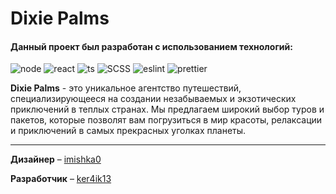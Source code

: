 # Dixie Palms

#### Данный проект был разработан c использованием технологий:

![node](https://camo.githubusercontent.com/8ef971266eec705ccc076ccccb97a1412bd2cee42e4dafd6e4fc993d797ab480/68747470733a2f2f696d672e736869656c64732e696f2f62616467652f6e6f64652d31382e31362e312d677265656e2e737667)
![react](https://camo.githubusercontent.com/0818ac05c57d0b0f984f2f762d87701d8ab7e57e04f5c714f97c9f6cd6e494c6/68747470733a2f2f696d672e736869656c64732e696f2f62616467652f72656163742d31382e322e302d626c75652e737667)
![ts](https://camo.githubusercontent.com/9fb1ae3da8211cc218ba5bf686511b4edae451f09bc1762e15fd41fa5e916881/68747470733a2f2f696d672e736869656c64732e696f2f62616467652f747970657363726970742d352e302e322d626c75652e737667)
![SCSS](https://img.shields.io/badge/SCSS-purple)
![eslint](https://camo.githubusercontent.com/31b6dc0e4a4fd6f9735a9db885b951a3b7f6a08755d814856adc6d08b33429d6/68747470733a2f2f696d672e736869656c64732e696f2f62616467652f65736c696e742d382e33382e302d707572706c652e737667)
![prettier](https://camo.githubusercontent.com/00727f51dcdcf120061f071c93fea4b7f3f145d27dd0eec503550fcf8c38adef/68747470733a2f2f696d672e736869656c64732e696f2f62616467652f7072657474696572742d332e302e302d707572706c652e737667)
<!-- ![jest](https://img.shields.io/badge/JEST-orange) -->



**Dixie Palms** - это уникальное агентство путешествий, специализирующееся на создании незабываемых и экзотических приключений в теплых странах. Мы предлагаем широкий выбор туров и пакетов, которые позволят вам погрузиться в мир красоты, релаксации и приключений в самых прекрасных уголках планеты.
___
**Дизайнер** – [imishka0](https://t.me/imishka0)

**Разработчик** – [ker4ik13](https://t.me/ker4ik13)


